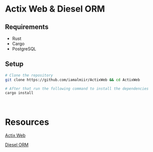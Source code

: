 # Actix Web & Diesel ORM

## Requirements

- Rust
- Cargo
- PostgreSQL

## Setup

```bash
# Clone the repository
git clone https://github.com/iamalmiir/ActixWeb && cd ActixWeb
```

```bash
# After that run the following command to install the dependencies
cargo install
```

<br/>

# Resources

[Actix Web](https://actix.rs/)

[Diesel ORM](https://diesel.rs/)
